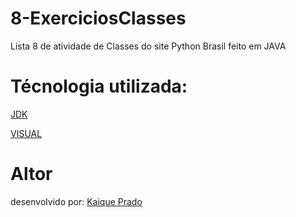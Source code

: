 # 8-ExerciciosClasses
Lista 8 de atividade de Classes do site Python Brasil feito em JAVA

# Técnologia utilizada: 

[JDK](https://www.oracle.com/br/java/technologies/downloads/)

[VISUAL](https://code.visualstudio.com/)

# Altor 
desenvolvido por: [Kaique Prado](https://github.com/Kaique-Prado)
